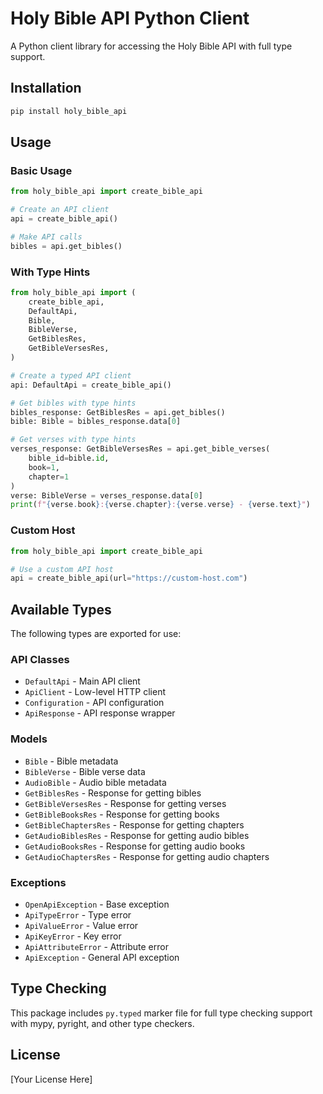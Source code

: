 # Holy Bible API Python Client

A Python client library for accessing the Holy Bible API with full type support.

## Installation

```bash
pip install holy_bible_api
```

## Usage

### Basic Usage

```python
from holy_bible_api import create_bible_api

# Create an API client
api = create_bible_api()

# Make API calls
bibles = api.get_bibles()
```

### With Type Hints

```python
from holy_bible_api import (
    create_bible_api,
    DefaultApi,
    Bible,
    BibleVerse,
    GetBiblesRes,
    GetBibleVersesRes,
)

# Create a typed API client
api: DefaultApi = create_bible_api()

# Get bibles with type hints
bibles_response: GetBiblesRes = api.get_bibles()
bible: Bible = bibles_response.data[0]

# Get verses with type hints
verses_response: GetBibleVersesRes = api.get_bible_verses(
    bible_id=bible.id,
    book=1,
    chapter=1
)
verse: BibleVerse = verses_response.data[0]
print(f"{verse.book}:{verse.chapter}:{verse.verse} - {verse.text}")
```

### Custom Host

```python
from holy_bible_api import create_bible_api

# Use a custom API host
api = create_bible_api(url="https://custom-host.com")
```

## Available Types

The following types are exported for use:

### API Classes
- `DefaultApi` - Main API client
- `ApiClient` - Low-level HTTP client
- `Configuration` - API configuration
- `ApiResponse` - API response wrapper

### Models
- `Bible` - Bible metadata
- `BibleVerse` - Bible verse data
- `AudioBible` - Audio bible metadata
- `GetBiblesRes` - Response for getting bibles
- `GetBibleVersesRes` - Response for getting verses
- `GetBibleBooksRes` - Response for getting books
- `GetBibleChaptersRes` - Response for getting chapters
- `GetAudioBiblesRes` - Response for getting audio bibles
- `GetAudioBooksRes` - Response for getting audio books
- `GetAudioChaptersRes` - Response for getting audio chapters

### Exceptions
- `OpenApiException` - Base exception
- `ApiTypeError` - Type error
- `ApiValueError` - Value error
- `ApiKeyError` - Key error
- `ApiAttributeError` - Attribute error
- `ApiException` - General API exception

## Type Checking

This package includes `py.typed` marker file for full type checking support with mypy, pyright, and other type checkers.

## License

[Your License Here]


